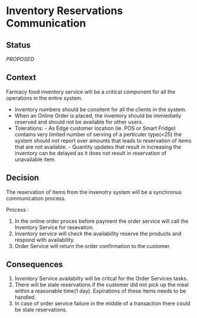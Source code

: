 # Inventory Reservations Communication

## Status
_PROPOSED_

## Context
Farmacy food inventory service will be a critical component for all the operations in the entire system.
- Inventory numbers should be consitent for all the clients in the system.
- When an Online Order is placed, the inventory should be immiediatly reserved and should not be available for other users.
- Tolerations:
        - As Edge customer location (ie. POS or Smart Fridge) contains very limited number of serving of a perticuler type(<25) the system should not report over amounts that leads to reservation of items that are not available.
        - Quantity updates that result in increasing the inventory can be delayed as it does not result in reservation of unavailable item.

## Decision

The reservation of items from the invenotry system will be a synchronus communication process.

Process :
1. In the online order proces before payment the order service will call the Inventory Service for resevation.
2. Inventory service will check the availability reserve the products and respond with availability.
3. Order Service will return the order confirmation to the customer.

## Consequences
1. Inventory Service availabilty will be critcal for the Order Services tasks.
2. There will be stale reservations if the customer did not pick up the meal within a reasonable time(1 day). Expirations of these items needs to be handled.
3. In case of order service failure in the middle of a transaction there could be stale reservations.

